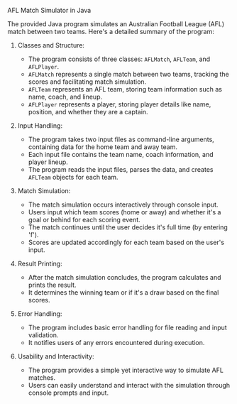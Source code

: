 AFL Match Simulator in Java

The provided Java program simulates an Australian Football League (AFL) match between two teams. Here's a detailed summary of the program:

1. Classes and Structure:
   - The program consists of three classes: `AFLMatch`, `AFLTeam`, and `AFLPlayer`.
   - `AFLMatch` represents a single match between two teams, tracking the scores and facilitating match simulation.
   - `AFLTeam` represents an AFL team, storing team information such as name, coach, and lineup.
   - `AFLPlayer` represents a player, storing player details like name, position, and whether they are a captain.

2. Input Handling:
   - The program takes two input files as command-line arguments, containing data for the home team and away team.
   - Each input file contains the team name, coach information, and player lineup.
   - The program reads the input files, parses the data, and creates `AFLTeam` objects for each team.

3. Match Simulation:
   - The match simulation occurs interactively through console input.
   - Users input which team scores (home or away) and whether it's a goal or behind for each scoring event.
   - The match continues until the user decides it's full time (by entering 'f').
   - Scores are updated accordingly for each team based on the user's input.

4. Result Printing:
   - After the match simulation concludes, the program calculates and prints the result.
   - It determines the winning team or if it's a draw based on the final scores.

5. Error Handling:
   - The program includes basic error handling for file reading and input validation.
   - It notifies users of any errors encountered during execution.

6. Usability and Interactivity:
   - The program provides a simple yet interactive way to simulate AFL matches.
   - Users can easily understand and interact with the simulation through console prompts and input.
